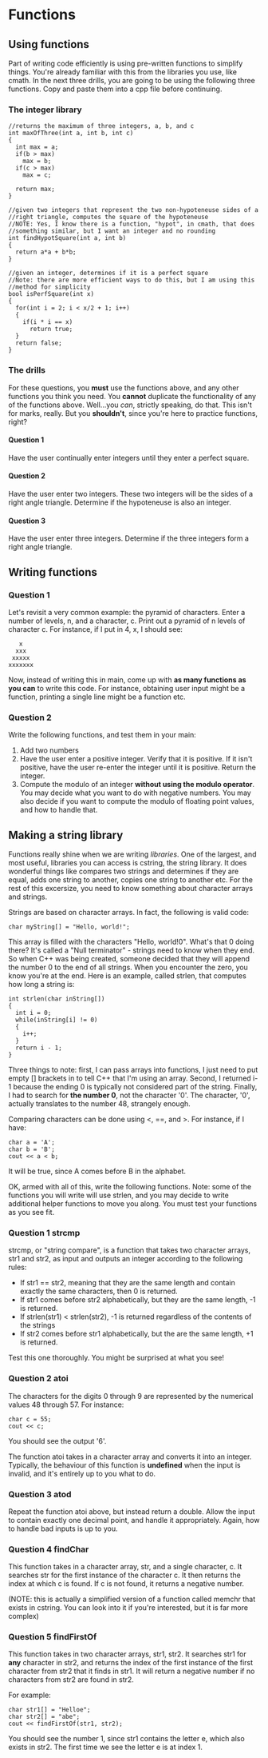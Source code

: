# Functions

## Using functions

Part of writing code efficiently is using pre-written functions to simplify things.  You're already familiar with this from the libraries you use, like cmath.  In the next three drills, you are going to be using the following three functions.  Copy and paste them into a cpp file before continuing.

### The integer library

    //returns the maximum of three integers, a, b, and c
    int maxOfThree(int a, int b, int c)
    {
      int max = a;
      if(b > max)
        max = b;
      if(c > max)
        max = c;

      return max;
    }

    //given two integers that represent the two non-hypoteneuse sides of a
    //right triangle, computes the square of the hypoteneuse
    //NOTE: Yes, I know there is a function, "hypot", in cmath, that does
    //something similar, but I want an integer and no rounding
    int findHypotSquare(int a, int b)
    {
      return a*a + b*b;
    }

    //given an integer, determines if it is a perfect square
    //Note: there are more efficient ways to do this, but I am using this
    //method for simplicity
    bool isPerfSquare(int x)
    {
      for(int i = 2; i < x/2 + 1; i++)
      {
        if(i * i == x)
          return true;
      }
      return false;
    }

### The drills

For these questions, you **must** use the functions above, and any other functions you think you need.  You **cannot** duplicate the functionality of any of the functions above.  Well...you *can*, strictly speaking, do that.  This isn't for marks, really.  But you **shouldn't**, since you're here to practice functions, right?

#### Question 1

Have the user continually enter integers until they enter a perfect square.

#### Question 2

Have the user enter two integers.  These two integers will be the sides of a right angle triangle. Determine if the hypoteneuse is also an integer.

#### Question 3

Have the user enter three integers.  Determine if the three integers form a right angle triangle.

## Writing functions

### Question 1

Let's revisit a very common example: the pyramid of characters.  Enter a number of levels, n, and a character, c.  Print out a pyramid of n levels of character c.  For instance, if I put in 4, x, I should see:

       x
      xxx
     xxxxx
    xxxxxxx

Now, instead of writing this in main, come up with **as many functions as you can** to write this code.  For instance, obtaining user input might be a function, printing a single line might be a function etc.

### Question 2

Write the following functions, and test them in your main:

1. Add two numbers
2. Have the user enter a positive integer. Verify that it is positive.  If it isn't positive, have the user re-enter the integer until it is positive.  Return the integer.
3. Compute the modulo of an integer **without using the modulo operator**.  You may decide what you want to do with negative numbers.  You may also decide if you want to compute the modulo of floating point values, and how to handle that.

## Making a string library

Functions really shine when we are writing *libraries*.  One of the largest, and most useful, libraries you can access is cstring, the string library.  It does wonderful things like compares two strings and determines if they are equal, adds one string to another, copies one string to another etc.  For the rest of this excersize, you need to know something about character arrays and strings.

Strings are based on character arrays.  In fact, the following is valid code:

    char myString[] = "Hello, world!";

This array is filled with the characters "Hello, world!0".  What's that 0 doing there?  It's called a "Null terminator" - strings need to know when they end.  So when C++ was being created, someone decided that they will append the number 0 to the end of all strings.  When you encounter the zero, you know you're at the end.  Here is an example, called strlen, that computes how long a string is:

    int strlen(char inString[])
    {
      int i = 0;
      while(inString[i] != 0)
      {
        i++;
      }
      return i - 1;
    }

Three things to note: first, I can pass arrays into functions, I just need to put empty [] brackets in to tell C++ that I'm using an array.  Second, I returned i-1 because the ending 0 is typically not considered part of the string.  Finally, I had to search for **the number 0**, not the character '0'.  The character, '0', actually translates to the number 48, strangely enough.

Comparing characters can be done using <, ==, and >.  For instance, if I have:

    char a = 'A';
    char b = 'B';
    cout << a < b;

It will be true, since A comes before B in the alphabet.

OK, armed with all of this, write the following functions. Note: some of the functions you will write will use strlen, and you may decide to write additional helper functions to move you along.  You must test your functions as you see fit.

### Question 1 strcmp

strcmp, or "string compare", is a function that takes two character arrays, str1 and str2, as input and outputs an integer according to the following rules:

- If str1 == str2, meaning that they are the same length and contain exactly the same characters, then 0 is returned.
- If str1 comes before str2 alphabetically, but they are the same length, -1 is returned.
- If strlen(str1) < strlen(str2), -1 is returned regardless of the contents of the strings
- If str2 comes before str1 alphabetically, but the are the same length, +1 is returned.

Test this one thoroughly. You might be surprised at what you see!

### Question 2 atoi

The characters for the digits 0 through 9 are represented by the numerical values 48 through 57.  For instance:

    char c = 55;
    cout << c;

You should see the output '6'.

The function atoi takes in a character array and converts it into an integer.  Typically, the behaviour of this function is **undefined** when the input is invalid, and it's entirely up to you what to do.

### Question 3 atod

Repeat the function atoi above, but instead return a double.  Allow the input to contain exactly one decimal point, and handle it appropriately.  Again, how to handle bad inputs is up to you.

### Question 4 findChar

This function takes in a character array, str, and a single character, c.  It searches str for the first instance of the character c.  It then returns the index at which c is found.  If c is not found, it returns a negative number.

(NOTE: this is actually a simplified version of a function called memchr that exists in cstring.  You can look into it if you're interested, but it is far more complex)

### Question 5 findFirstOf

This function takes in two character arrays, str1, str2.  It searches str1 for **any** character in str2, and returns the index of the first instance of the first character from str2 that it finds in str1.  It will return a negative number if no characters from str2 are found in str2.

For example:

    char str1[] = "Helloe";
    char str2[] = "abe";
    cout << findFirstOf(str1, str2);

You should see the number 1, since str1 contains the letter e, which also exists in str2.  The first time we see the letter e is at index 1.
